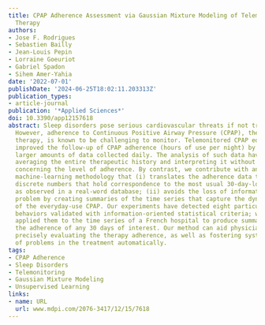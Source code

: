 ```yaml
---
title: CPAP Adherence Assessment via Gaussian Mixture Modeling of Telemonitored Apnea
  Therapy
authors:
- Jose F. Rodrigues
- Sebastien Bailly
- Jean-Louis Pepin
- Lorraine Goeuriot
- Gabriel Spadon
- Sihem Amer-Yahia
date: '2022-07-01'
publishDate: '2024-06-25T18:02:11.203313Z'
publication_types:
- article-journal
publication: '*Applied Sciences*'
doi: 10.3390/app12157618
abstract: Sleep disorders pose serious cardiovascular threats if not treated effectively.
  However, adherence to Continuous Positive Airway Pressure (CPAP), the most recommended
  therapy, is known to be challenging to monitor. Telemonitored CPAP equipment has
  improved the follow-up of CPAP adherence (hours of use per night) by producing far
  larger amounts of data collected daily. The analysis of such data have relied on
  averaging the entire therapeutic history and interpreting it without a proper reference
  concerning the level of adherence. By contrast, we contribute with an unsupervised
  machine-learning methodology that (i) translates the adherence data to a scale of
  discrete numbers that hold correspondence to the most usual 30-day-long patterns
  as observed in a real-word database; (ii) avoids the loss of information aggregation
  problem by creating summaries of the time series that capture the dynamic nature
  of the everyday-use CPAP. Our experiments have detected eight particular adherence
  behaviors validated with information-oriented statistical criteria; we successfully
  applied them to the time series of a French hospital to produce summaries that reflect
  the adherence of any 30 days of interest. Our method can aid physicians in more
  precisely evaluating the therapy adherence, as well as fostering systems to alert
  of problems in the treatment automatically.
tags:
- CPAP Adherence
- Sleep Disorders
- Telemonitoring
- Gaussian Mixture Modeling
- Unsupervised Learning
links:
- name: URL
  url: www.mdpi.com/2076-3417/12/15/7618
---
```

